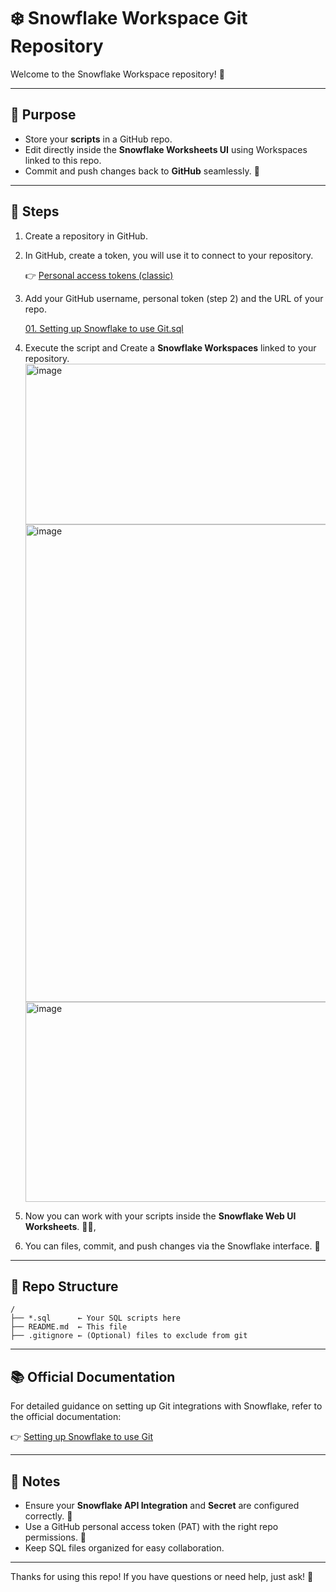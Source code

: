 # ❄️ Snowflake Workspace Git Repository

Welcome to the Snowflake Workspace repository! 🚀

---

## 🎯 Purpose

- Store your **scripts** in a GitHub repo.
- Edit directly inside the **Snowflake Worksheets UI** using Workspaces linked to this repo.
- Commit and push changes back to **GitHub** seamlessly. 🔄

---

## 🚀 Steps

1. Create a repository in GitHub.
2. In GitHub, create a token, you will use it to connect to your repository.

    👉 [Personal access tokens (classic)](https://github.com/settings/tokens)

3. Add your GitHub username, personal token (step 2) and the URL of your repo.

    [01. Setting up Snowflake to use Git.sql](https://github.com/aldoruizw/snowflake/blob/main/01.%20Workspaces%20Git%20Repository/01.%20Setting%20up%20Snowflake%20to%20use%20Git.sql)

4. Execute the script and Create a **Snowflake Workspaces** linked to your repository.
    <img width="639" height="257" alt="image" src="https://github.com/user-attachments/assets/cba157fa-ff83-49aa-a1e1-27b33bf2a37a" />
    <img width="714" height="764" alt="image" src="https://github.com/user-attachments/assets/52808d18-4e2a-47e1-acd9-a19eaabb0b85" />
    <img width="771" height="320" alt="image" src="https://github.com/user-attachments/assets/d3b091fa-abdc-4825-9fae-71689fdfa619" />

6. Now you can work with your scripts inside the **Snowflake Web UI Worksheets**. 🧑‍💻,
7. You can files, commit, and push changes via the Snowflake interface. 💾

---

## 📁 Repo Structure

    /
    ├── *.sql      ← Your SQL scripts here
    ├── README.md  ← This file
    ├── .gitignore ← (Optional) files to exclude from git

---

## 📚 Official Documentation

For detailed guidance on setting up Git integrations with Snowflake, refer to the official documentation:

👉 [Setting up Snowflake to use Git](https://docs.snowflake.com/en/developer-guide/git/git-setting-up)

---

## 📝 Notes

- Ensure your **Snowflake API Integration** and **Secret** are configured correctly. 🔐
- Use a GitHub personal access token (PAT) with the right repo permissions. 🔑
- Keep SQL files organized for easy collaboration.

---

Thanks for using this repo! If you have questions or need help, just ask! 🤝
